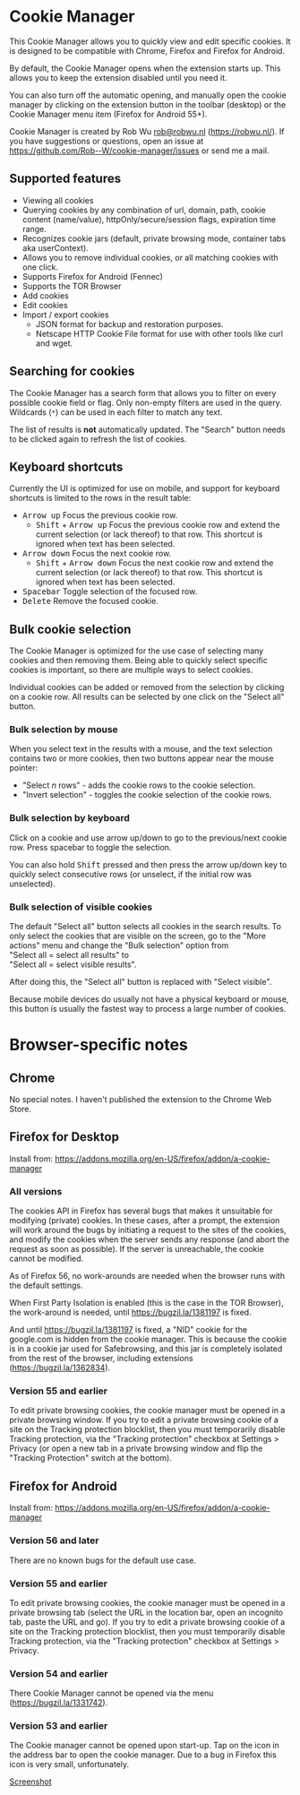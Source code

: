# Cookie Manager

This Cookie Manager allows you to quickly view and edit specific cookies.
It is designed to be compatible with Chrome, Firefox and Firefox for Android.

By default, the Cookie Manager opens when the extension starts up. This allows
you to keep the extension disabled until you need it.

You can also turn off the automatic opening, and manually open the cookie
manager by clicking on the extension button in the toolbar (desktop) or the
Cookie Manager menu item (Firefox for Android 55+).

Cookie Manager is created by Rob Wu <rob@robwu.nl> (https://robwu.nl/).
If you have suggestions or questions, open an issue at https://github.com/Rob--W/cookie-manager/issues or send me a mail.

## Supported features

- Viewing all cookies
- Querying cookies by any combination of url, domain, path, cookie content (name/value), httpOnly/secure/session flags, expiration time range.
- Recognizes cookie jars (default, private browsing mode, container tabs aka userContext).
- Allows you to remove individual cookies, or all matching cookies with one click.
- Supports Firefox for Android (Fennec)
- Supports the TOR Browser
- Add cookies
- Edit cookies
- Import / export cookies
  - JSON format for backup and restoration purposes.
  - Netscape HTTP Cookie File format for use with other tools like curl and wget.


## Searching for cookies
The Cookie Manager has a search form that allows you to filter on every possible
cookie field or flag. Only non-empty filters are used in the query.
Wildcards (`*`) can be used in each filter to match any text.

The list of results is **not** automatically updated. The "Search" button needs
to be clicked again to refresh the list of cookies.


## Keyboard shortcuts

Currently the UI is optimized for use on mobile, and support for keyboard shortcuts is limited to
the rows in the result table:

- <kbd>Arrow up</kbd> Focus the previous cookie row.
  * <kbd>Shift</kbd> + <kbd>Arrow up</kbd> Focus the previous cookie row and
    extend the current selection (or lack thereof) to that row.
    This shortcut is ignored when text has been selected.
- <kbd>Arrow down</kbd> Focus the next cookie row.
  * <kbd>Shift</kbd> + <kbd>Arrow down</kbd> Focus the next cookie row and
    extend the current selection (or lack thereof) to that row.
    This shortcut is ignored when text has been selected.
- <kbd>Spacebar</kbd> Toggle selection of the focused row.
- <kbd>Delete</kbd> Remove the focused cookie.


## Bulk cookie selection
The Cookie Manager is optimized for the use case of selecting many cookies and
then removing them. Being able to quickly select specific cookies is important,
so there are multiple ways to select cookies.

Individual cookies can be added or removed from the selection by clicking on a
cookie row. All results can be selected by one click on the "Select all" button.

### Bulk selection by mouse
When you select text in the results with a mouse, and the text selection
contains two or more cookies, then two buttons appear near the mouse pointer:

- "Select *n* rows" - adds the cookie rows to the cookie selection.
- "Invert selection" - toggles the cookie selection of the cookie rows.

### Bulk selection by keyboard
Click on a cookie and use arrow up/down to go to the previous/next cookie row.
Press spacebar to toggle the selection.

You can also hold <kbd>Shift</kbd> pressed and then press the arrow up/down
key to quickly select consecutive rows (or unselect, if the initial row was
unselected).

### Bulk selection of visible cookies
The default "Select all" button selects all cookies in the search results.
To only select the cookies that are visible on the screen, go to the
"More actions" menu and change the "Bulk selection" option from  
"Select all = select all results" to  
"Select all = select visible results".

After doing this, the "Select all" button is replaced with "Select visible".

Because mobile devices do usually not have a physical keyboard or mouse, this
button is usually the fastest way to process a large number of cookies.


# Browser-specific notes
## Chrome
No special notes. I haven't published the extension to the Chrome Web Store.

## Firefox for Desktop
Install from: https://addons.mozilla.org/en-US/firefox/addon/a-cookie-manager

### All versions
The cookies API in Firefox has several bugs that makes it unsuitable for
modifying (private) cookies. In these cases, after a prompt, the extension will
work around the bugs by initiating a request to the sites of the cookies, and
modify the cookies when the server sends any response (and abort the request as
soon as possible).
If the server is unreachable, the cookie cannot be modified.

As of Firefox 56, no work-arounds are needed when the browser runs with the
default settings.

When First Party Isolation is enabled (this is the case in the TOR Browser),
the work-around is needed, until https://bugzil.la/1381197 is fixed.

And until https://bugzil.la/1381197 is fixed, a "NID" cookie for the google.com
is hidden from the cookie manager. This is because the cookie is in a cookie jar
used for Safebrowsing, and this jar is completely isolated from the rest of the
browser, including extensions (https://bugzil.la/1362834).

### Version 55 and earlier
To edit private browsing cookies, the cookie manager must be opened in a private
browsing window. If you try to edit a private browsing cookie of a
site on the Tracking protection blocklist, then you must temporarily disable
Tracking protection, via the "Tracking protection" checkbox at Settings >
Privacy (or open a new tab in a private browsing window and flip the
"Tracking Protection" switch at the bottom).

## Firefox for Android
Install from: https://addons.mozilla.org/en-US/firefox/addon/a-cookie-manager

### Version 56 and later
There are no known bugs for the default use case.

### Version 55 and earlier
To edit private browsing cookies, the cookie manager must be opened in a
private browsing tab (select the URL in the location bar, open an incognito
tab, paste the URL and go). If you try to edit a private browsing cookie of a
site on the Tracking protection blocklist, then you must temporarily disable
Tracking protection, via the "Tracking protection" checkbox at Settings >
Privacy.

### Version 54 and earlier
There Cookie Manager cannot be opened via the menu (https://bugzil.la/1331742).

### Version 53 and earlier
The Cookie manager cannot be opened upon start-up. Tap on the icon in the
address bar to open the cookie manager. Due to a bug in Firefox this icon is
very small, unfortunately.

[Screenshot](https://addons.cdn.mozilla.net/user-media/previews/full/183/183935.png)
